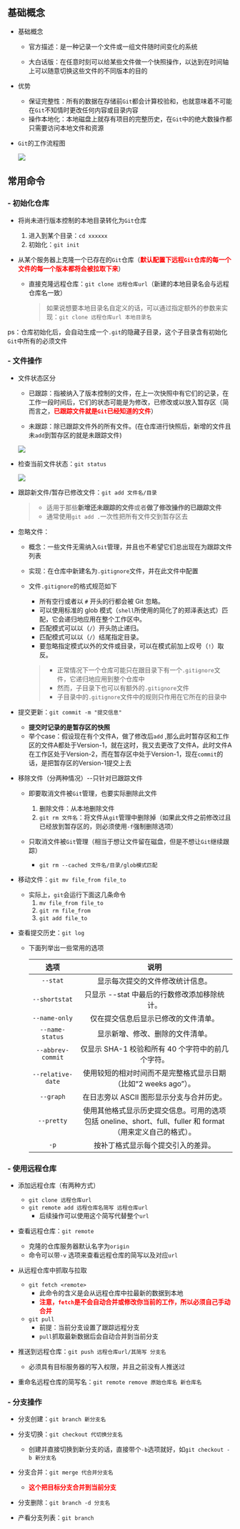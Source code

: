 ## 基础概念

* 基础概念

  * 官方描述：是一种记录一个文件或一组文件随时间变化的系统

  * 大白话版：在任意时刻可以给某些文件做一个快照操作，以达到在时间轴上可以随意切换这些文件的不同版本的目的

* 优势
  * 保证完整性：所有的数据在存储前`Git`都会计算校验和，也就意味着不可能在`Git`不知情时更改任何内容或目录内容
  * 操作本地化：本地磁盘上就存有项目的完整历史，在`Git`中的绝大数操作都只需要访问本地文件和资源
  
* `Git`的工作流程图
  
  ![](./img/git-3-process.png)





## 常用命令

### - 初始化仓库

* 将尚未进行版本控制的本地目录转化为`Git`仓库

  1. 进入到某个目录：`cd xxxxxx`
  2. 初始化：`git init`

* 从某个服务器上克隆一个已存在的`Git`仓库（<b style="color:red">默认配置下远程`Git`仓库的每一个文件的每一个版本都将会被拉取下来</b>）

  * 直接克隆远程仓库：`git clone 远程仓库url`（新建的本地目录名会与远程仓库名一致）

    > 如果说想要本地目录名自定义的话，可以通过指定额外的参数来实现：`git clone 远程仓库url 本地目录名`

ps：仓库初始化后，会自动生成一个`.git`的隐藏子目录，这个子目录含有初始化`Git`中所有的必须文件



### - 文件操作

* 文件状态区分

  * 已跟踪：指被纳入了版本控制的文件，在上一次快照中有它们的记录，在工作一段时间后，它们的状态可能是为修改，已修改或以放入暂存区（简而言之，<b style="color:red">已跟踪文件就是`Git`已经知道的文件</b>）

  * 未跟踪：除已跟踪文件外的所有文件。(在仓库进行快照后，新增的文件且未`add`到暂存区的就是未跟踪文件)

  ![](./img/git-1-fieStatusDiff.png)



* 检查当前文件状态：`git status`

  ![](./img/git-2-status.jpg)



* 跟踪新文件/暂存已修改文件：`git add 文件名/目录`

  > * 适用于那些**新增还未跟踪的文件**或者**做了修改操作的已跟踪文件**
  > * 通常使用`git add .`一次性把所有文件交到暂存区去



* 忽略文件：

  * 概念：一些文件无需纳入`Git`管理，并且也不希望它们总出现在为跟踪文件列表

  * 实现：在仓库中新建名为`.gitignore`文件，并在此文件中配置

  * 文件`.gitignore`的格式规范如下

    * 所有空行或者以 `#` 开头的行都会被 Git 忽略。
    * 可以使用标准的 glob 模式（`shell`所使用的简化了的郑泽表达式）匹配，它会递归地应用在整个工作区中。
    * 匹配模式可以以（`/`）开头防止递归。
    * 匹配模式可以以（`/`）结尾指定目录。
    * 要忽略指定模式以外的文件或目录，可以在模式前加上叹号（`!`）取反。

    > * 正常情况下一个仓库可能只在跟目录下有一个`.gitignore`文件，它递归地应用到整个仓库中
    > * 然而，子目录下也可以有额外的`.gitignore`文件
    > * 子目录中的`.gitignore`文件中的规则只作用在它所在的目录中



* 提交更新：`git commit -m "提交信息"`
  * **提交时记录的是暂存区的快照**
  * 举个case：假设现在有个文件A，做了修改后`add` ,那么此时暂存区和工作区的文件A都处于Version-1，就在这时，我又去更改了文件A，此时文件A在工作区处于Version-2，而在暂存区中处于Version-1，现在`commit`的话，是把暂存区的Version-1提交上去



* 移除文件（分两种情况）--只针对已跟踪文件

  * 即要取消文件被`Git`管理，也要实际删除此文件
    1. 删除文件：从本地删除文件
    2. `git rm 文件名`：将文件从`git`管理中删除掉（如果此文件之前修改过且已经放到暂存区的，则必须使用`-f`强制删除选项）

  * 只取消文件被`Git`管理（相当于想让文件留在磁盘，但是不想让`Git`继续跟踪）
    * `git rm --cached 文件名/目录/glob模式匹配`



* 移动文件：`git mv file_from file_to`
  * 实际上，`git`会运行下面这几条命令
    1. `mv file_from file_to`
    2. `git rm file_from`
    3. `git add file_to`



* 查看提交历史：`git log`

  * 下面列举出一些常用的选项

    |       选项        |                             说明                             |
    | :---------------: | :----------------------------------------------------------: |
    |     `--stat`      |               显示每次提交的文件修改统计信息。               |
    |   `--shortstat`   |         只显示 --stat 中最后的行数修改添加移除统计。         |
    |   `--name-only`   |             仅在提交信息后显示已修改的文件清单。             |
    |  `--name-status`  |               显示新增、修改、删除的文件清单。               |
    | `--abbrev-commit` |      仅显示 SHA-1 校验和所有 40 个字符中的前几个字符。       |
    | `--relative-date` | 使用较短的相对时间而不是完整格式显示日期（比如“2 weeks ago”）。 |
    |     `--graph`     |          在日志旁以 ASCII 图形显示分支与合并历史。           |
    |    `--pretty`     | 使用其他格式显示历史提交信息。可用的选项包括 oneline、short、full、fuller 和 format（用来定义自己的格式）。 |
    |       `-p`        |              按补丁格式显示每个提交引入的差异。              |

    



### - 使用远程仓库

* 添加远程仓库（有两种方式）
  * `git clone 远程仓库url`
  * `git remote add 远程仓库名简写 远程仓库url`
    * 后续操作可以使用这个简写代替整个`url`



* 查看远程仓库：`git remote`
  * 克隆的仓库服务器默认名字为`origin`
  * 命令可以带`-v` 选项来查看远程仓库的简写以及对应`url`



* 从远程仓库中抓取与拉取
  * `git fetch <remote>`
    * 此命令的含义是会从远程仓库中拉最新的数据到本地
    * <b style="color:red">注意，`fetch`是不会自动合并或修改你当前的工作，所以必须自己手动合并</b>
  * `git pull`
    * 前提：当前分支设置了跟踪远程分支
    * `pull`抓取最新数据后会自动合并到当前分支



* 推送到远程仓库：`git push 远程仓库url/其简写 分支名`
  * 必须具有目标服务器的写入权限，并且之前没有人推送过



* 重命名远程仓库的简写名：`git remote remove 原始仓库名 新仓库名`



### - 分支操作

* 分支创建：`git branch 新分支名`

* 分支切换：`git checkout 代切换分支名`
  * 创建并直接切换到新分支的话，直接带个`-b`选项就好，如`git checkout -b 新分支名`
* 分支合并：`git merge 代合并分支名`
  * <b style="color:red">这个把目标分支合并到当前分支</b>
* 分支删除：`git branch -d 分支名`
* 产看分支列表：`git branch`